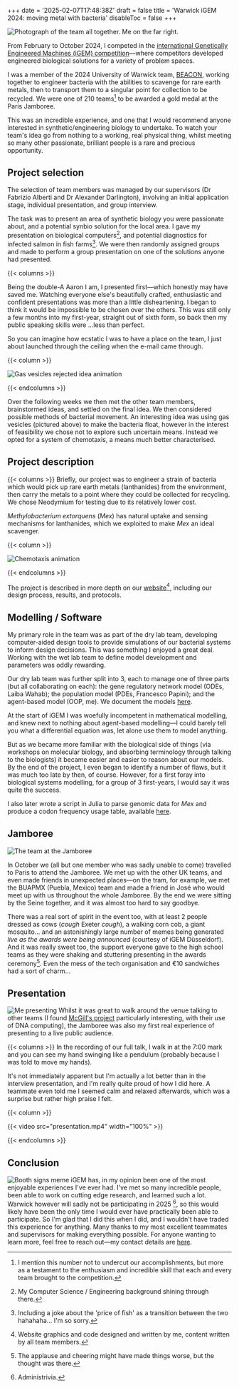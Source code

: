 +++
date = '2025-02-07T17:48:38Z'
draft = false
title = 'Warwick iGEM 2024: moving metal with bacteria'
disableToc = false
+++

![Photograph of the team all together. Me on the far right.](team.webp)

From February to October 2024, I competed in the [international
Genetically Engineered Machines (iGEM)
competition](https://competition.igem.org/)—where competitors
developed engineered biological solutions for a variety of problem
spaces.

I was a member of the 2024 University of Warwick team,
[BEACON](https://2024.igem.wiki/warwick), working together to engineer
bacteria with the abilities to scavenge for rare earth metals, then to
transport them to a singular point for collection to be recycled. We
were one of 210 teams[^1] to be awarded a gold medal at the Paris
Jamboree.

This was an incredible experience, and one that I would recommend
anyone interested in synthetic/engineering biology to undertake. To
watch your team's idea go from nothing to a working, real physical
thing, whilst meeting so many other passionate, brilliant people is a
rare and precious opportunity.


## Project selection
The selection of team members was managed by our supervisors (Dr
Fabrizio Alberti and Dr Alexander Darlington), involving an initial
application stage, individual presentation, and group interview. 

The task was to present an area of synthetic biology you were
passionate about, and a potential synbio solution for the local
area. I gave my presentation on biological computers[^2], and
potential diagnostics for infected salmon in fish farms[^3]. We were
then randomly assigned groups and made to perform a group presentation
on one of the solutions anyone had presented.

{{< columns >}}

Being the double-A Aaron I am, I presented first—which honestly may
have saved me. Watching everyone else's beautifully crafted,
enthusiastic and confident presentations was more than a little
disheartening. I began to think it would be impossible to be chosen
over the others. This was still only a few months into my first-year,
straight out of sixth form, so back then my public speaking skills
were ...less than perfect.

So you can imagine how ecstatic I was to have a place on the team, I
just about launched through the ceiling when the e-mail came through. 

{{< column >}}

![Gas vesicles rejected idea animation](gasvesicles.webp)

{{< endcolumns >}}

Over the following weeks we then met the other team members,
brainstormed ideas, and settled on the final idea. We then considered
possible methods of bacterial movement. An interesting idea was using
gas vesicles (pictured above) to make the bacteria float, however in
the interest of feasibility we chose not to explore such uncertain
means. Instead we opted for a system of chemotaxis, a means much
better characterised.

## Project description
{{< columns >}} Briefly, our project was to engineer a strain of
bacteria which would pick up rare earth metals (lanthanides) from the
environment, then carry the metals to a point where they could be
collected for recycling. We chose Neodymium for testing due to its
relatively lower cost.

*Methylobacterium extorquens* (*Mex*) has natural uptake and sensing
mechanisms for lanthanides, which we exploited to make *Mex* an ideal
scavenger.

{{< column >}}

![Chemotaxis animation](chemotaxis.webp)

{{< endcolumns >}}

The project is described in more depth on our
[website](https://2024.igem.wiki/warwick)[^4], including our design
process, results, and protocols.


## Modelling / Software
My primary role in the team was as part of the dry lab team,
developing computer-aided design tools to provide simulations of our
bacterial systems to inform design decisions. This was something I
enjoyed a great deal. Working with the wet lab team to define model
development and parameters was oddly rewarding. 

Our dry lab team was further split into 3, each to manage one of three
parts (but all collaborating on each): the gene regulatory network
model (ODEs, Laiba Wahab); the population model (PDEs, Francesco Papini); and the
agent-based model (OOP, me). We document the models
[here](https://2024.igem.wiki/warwick/model).

At the start of iGEM I was woefully incompetent in mathematical
modelling, and knew next to nothing about agent-based modelling—I
could barely tell you what a differential equation was, let alone use
them to model anything.

But as we became more familiar with the biological side of things (via
workshops on molecular biology, and absorbing terminology through
talking to the biologists) it became easier and easier to reason about
our models. By the end of the project, I even began to identify a
number of flaws, but it was much too late by then, of course. However,
for a first foray into biological systems modelling, for a group of 3
first-years, I would say it was quite the success.

I also later wrote a script in Julia to parse genomic data for *Mex* and
produce a codon frequency usage table, available [here](https://2024.igem.wiki/warwick/contribution#codon-usage-frequency-table).

## Jamboree
![The team at the Jamboree](teamjamboree.webp)

In October we (all but one member who was sadly unable to come)
travelled to Paris to attend the Jamboree. We met up with the other UK
teams, and even made friends in unexpected places—on the tram, for
example, we met the BUAPMX (Puebla, Mexico) team and made a friend in
José who would meet up with us throughout the whole Jamboree. By the
end we were sitting by the Seine together, and it was almost too hard
to say goodbye. 



There was a real sort of spirit in the event too, with at least 2
people dressed as cows (*cough* Exeter *cough*), a walking corn cob, a
giant mosquito... and an astonishingly large number of memes being
generated *live as the awards were being announced* (courtesy of iGEM
Düsseldorf). And it was really sweet too, the support everyone gave to
the high school teams as they were shaking and stuttering presenting
in the awards ceremony[^6]. Even the mess of the tech organisation and
€10 sandwiches had a sort of charm...


[^6]: The applause and cheering might have made things worse, but the 
	thought was there.



## Presentation
![Me presenting](presentation.webp) Whilst it was great to walk around
the venue talking to other teams (I found [McGill's
project](https://2024.igem.wiki/mcgill/description) particularly
interesting, with their use of DNA computing), the
Jamboree was also my first real experience of presenting to a live
public audience.  

{{< columns >}} In the recording of our full talk, I walk in at the
7:00 mark and you can see my hand swinging like a pendulum (probably
because I was told to move my hands).

It's not immediately apparent but I'm actually a lot better than in
the interview presentation, and I'm really quite proud of how I did
here. A teammate even told me I seemed calm and relaxed afterwards,
which was a surprise but rather high praise I felt.

{{< column >}}

{{< video src="presentation.mp4" width="100%" >}}

{{< endcolumns >}}

## Conclusion
![Booth signs meme](boothsignsmeme.webp) iGEM has, in my opinion been
one of the most enjoyable experiences I've ever had. I've met so many
incredible people, been able to work on cutting edge research, and
learned such a lot. Warwick however will sadly not be participating in
2025 [^7], so this would likely have been the only time I would ever
have practically been able to participate. So I'm glad that I did this
when I did, and I wouldn't have traded this experience for
anything. Many thanks to my most excellent teammates and supervisors
for making everything possible. For anyone wanting to learn more, feel
free to reach out—my contact details are [here](/about/). 


[^1]: I mention this number not to undercut our accomplishments, but
    more as a testament to the enthusiasm and incredible skill that
    each and every team brought to the competition.
	
[^2]: My Computer Science / Engineering background shining through
    there.

[^3]: Including a joke about the 'price of fish' as a transition between the two hahahaha... I'm so sorry. 

[^4]: Website graphics and code designed and written by me, content written by all team members. 

[^7]: Administrivia.
